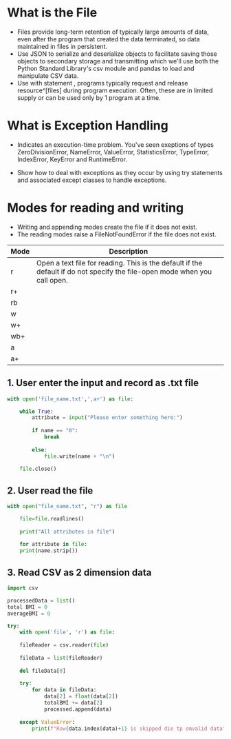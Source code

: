# What is the File
- Files provide long-term retention of typically large amounts of data, even after the program that created the data terminated, so data maintained in files in persistent.
- Use JSON to serialize and deserialize objects to facilitate saving  those objects to secondary storage and transmitting which we'll use both the Python Standard Library's csv module and pandas to load and manipulate CSV data.
- Use with statement , programs typically request and release resource^[files] during program execution. Often, these are in limited supply or can be used only by 1 program at a time.

# What is Exception Handling
- Indicates an execution-time problem. You've seen exeptions of types ZeroDivisionError, NameError, ValueError, StatisticsError, TypeError, IndexError, KeyError and RuntimeError.

- Show how to deal with exceptions as they occur by using try statements and associated except classes to handle exceptions. 
# Modes for reading and writing
- Writing and appending modes create the file if it does not exist.
- The reading modes raise a FileNotFoundError if the file does not exist.

| Mode | Description                                                                                                               |
| ---- | ------------------------------------------------------------------------------------------------------------------------- |
| r    | Open a text file for reading. This is the default if the default if do not specify the file-open mode when you call open. |
| r+   |                                                                                                                           |
| rb   |                                                                                                                           |
| w    |                                                                                                                           |
| w+   |                                                                                                                           |
| wb+  |                                                                                                                           |
| a    |                                                                                                                           |
| a+   |                                                                                                                           |

## 1. User enter the input and record as .txt file
```python
with open('file_name.txt',',a+') as file:

	while True:
		attribute = input("Please enter something here:")
		
		if name == "0":
			break
		
		else:
			file.write(name + "\n")
	
	file.close()		
```

## 2. User read the file
```python
with open("file_name.txt", "r") as file

	file=file.readlines()
	
	print("All attributes in file")
	
	for attribute in file:
	print(name.strip())
```


## 3. Read CSV as 2 dimension data
```python
import csv

processedData = list()
total BMI = 0
averageBMI = 0

try:
	with open('file', 'r') as file:
	
	fileReader = csv.reader(file)
	
	fileData = list(fileReader)
	
	del fileData[0]
	
	try:
		for data in fileData:
			data[2] = float(data[2])
			totalBMI += data[2]
			processed.append(data)
			
	except ValueError:
		print(f"Row{data.index(data)+1} is skipped die tp omvalid data")
```

